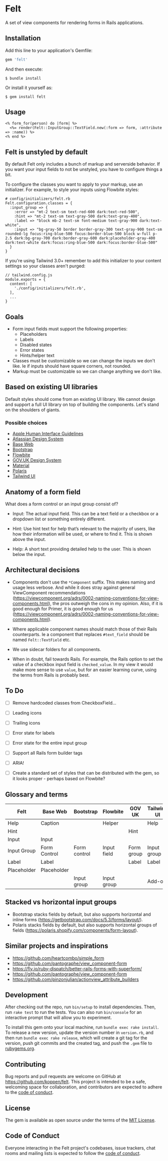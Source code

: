 # Felt

A set of view components for rendering forms in Rails applications.

## Installation

Add this line to your application's Gemfile:

```ruby
gem 'felt'
```

And then execute:

    $ bundle install

Or install it yourself as:

    $ gem install felt

## Usage

```
<% form_for(person) do |form| %>
  <%= render(Felt::InputGroup::TextField.new(:form => form, :attribute => :name)) %>
<% end %>
```

## Felt is unstyled by default

By default Felt only includes a bunch of markup and serverside behavior. If you want your input fields to not be unstyled, you have to configure things a bit.

To configure the classes you want to apply to your markup, use an initializer. For example, to style your inputs using Flowbite styles:

```
# config/initializers/felt.rb
Felt.configuration.classes = {
  :input_group => {
    :error => "mt-2 text-sm text-red-600 dark:text-red-500",
    :hint => "mt-2 text-sm text-gray-500 dark:text-gray-400",
    :label => "block mb-2 text-sm font-medium text-gray-900 dark:text-white",
    :input => "bg-gray-50 border border-gray-300 text-gray-900 text-sm rounded-lg focus:ring-blue-500 focus:border-blue-500 block w-full p-2.5 dark:bg-gray-700 dark:border-gray-600 dark:placeholder-gray-400 dark:text-white dark:focus:ring-blue-500 dark:focus:border-blue-500"
  }
}
```

If you're using Tailwind 3.0+ remember to add this initializer to your content settings so your classes aren't purged:

```
// tailwind.config.js
module.exports = {
  content: [
    './config/initializers/felt.rb',
  ],
  ...
}
```

## Goals

* Form input fields must support the following properties:
  * Placeholders
  * Labels
  * Disabled states
  * Error states
  * Hints/helper text
* Classes must be customizable so we can change the inputs we don't like. Ie if inputs should have square corners, not rounded.
* Markup must be customizable so we can change anything we don't like.

## Based on existing UI libraries

Default styles should come from an existing UI library. We cannot design and support a full UI library on top of building the components. Let's stand on the shoulders of giants.

### Possible choices

* [Apple Human Interface Guidelines](https://developer.apple.com/design/human-interface-guidelines/components/selection-and-input/text-fields)
* [Atlassian Design System](https://atlassian.design/components/form/examples)
* [Base Web](https://baseweb.design/components/form-control/)
* [Bootstrap](https://getbootstrap.com/docs/5.3/forms/overview/)
* [Flowbite](https://flowbite.com/docs/forms/input-field/)
* [GOV.UK Design System](https://design-system.service.gov.uk/components/text-input/)
* [Material](https://m3.material.io/components/text-fields/specs)
* [Polaris](https://polaris.shopify.com/components/form-layout)
* [Tailwind UI](https://tailwindui.com/)

## Anatomy of a form field

What does a form control or an input group consist of?

* Input: The actual input field. This can be a text field or a checkbox or a dropdown list or something entirely different.

* Hint: Use hint text for help that’s relevant to the majority of users, like how their information will be used, or where to find it. This is shown above the input.

* Help: A short text providing detailed help to the user. This is shown below the input.

## Architectural decisions

* Components don't use the `*Component` suffix. This makes naming and usage less verbose. And while it does stray against general ViewComponent recommendations (https://viewcomponent.org/adrs/0002-naming-conventions-for-view-components.html), the pros outweigh the cons in my opinion. Also, if it is good enough for Primer, it is good enough for us (https://viewcomponent.org/adrs/0002-naming-conventions-for-view-components.html).

* Where applicable component names should match those of their Rails counterparts. Ie a component that replaces `#text_field` should be named `Felt::TextField` etc.

* We use sidecar folders for all components.

* When in doubt, fail towards Rails. For example, the Rails option to set the value of a checkbox input field is `checked_value`. In my view it would make more sense to use `value`, but for an easier learning curve, using the terms from Rails is probably best.

## To Do

* [ ] Remove hardcoded classes from CheckboxField...
* [ ] Leading icons
* [ ] Trailing icons
* [ ] Error state for labels
* [ ] Error state for the entire input group
* [ ] Support all Rails form builder tags
* [ ] ARIA!
* [ ] Create a standard set of styles that can be distributed with the gem, so it looks proper - perhaps based on Flowbite?


## Glossary and terms

| Felt        | Base Web      | Bootstrap    | Flowbite    | GOV UK     | Tailwind UI |
|-------------|---------------|--------------|-------------|------------|-------------|
| Help        | Caption       |              | Helper      |            | Help        |
| Hint        |               |              |             | Hint       | |
| Input       | Input         |              |             |            | |
| Input Group | Form Control  | Form control | Input field | Form group | Input group |
| Label       | Label         |              |             | Label      | Label       |
| Placeholder | Placeholder   |              |             |            | |
|             |               | Input group  | Input group |            | Add-on      |

## Stacked vs horizontal input groups

- Bootstrap stacks fields by default, but also supports horizontal and inline forms (https://getbootstrap.com/docs/5.3/forms/layout/).
- Polaris stacks fields by default, but also supports horizontal groups of fields (https://polaris.shopify.com/components/form-layout).

## Similar projects and inspirations

* https://github.com/heartcombo/simple_form
* https://github.com/pantographe/view_component-form
* https://fly.io/ruby-dispatch/better-rails-forms-with-superform/
* https://github.com/pantographe/view_component-form
* https://github.com/pinzonjulian/actionview_attribute_builders

## Development

After checking out the repo, run `bin/setup` to install dependencies. Then, run `rake test` to run the tests. You can also run `bin/console` for an interactive prompt that will allow you to experiment.

To install this gem onto your local machine, run `bundle exec rake install`. To release a new version, update the version number in `version.rb`, and then run `bundle exec rake release`, which will create a git tag for the version, push git commits and the created tag, and push the `.gem` file to [rubygems.org](https://rubygems.org).

## Contributing

Bug reports and pull requests are welcome on GitHub at https://github.com/koppen/felt. This project is intended to be a safe, welcoming space for collaboration, and contributors are expected to adhere to the [code of conduct](https://github.com/koppen/felt/blob/main/CODE_OF_CONDUCT.md).

## License

The gem is available as open source under the terms of the [MIT License](https://opensource.org/licenses/MIT).

## Code of Conduct

Everyone interacting in the Felt project's codebases, issue trackers, chat rooms and mailing lists is expected to follow the [code of conduct](https://github.com/koppen/felt/blob/main/CODE_OF_CONDUCT.md).
